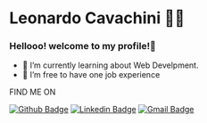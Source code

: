 

<!--
### Hi there 👋
**LeonardoCavachini/LeonardoCavachini** is a ✨ _special_ ✨ repository because its `README.md` (this file) appears on your GitHub profile.

Here are some ideas to get you started:

- 🔭 I’m currently working on ...
- 🌱 I’m currently learning ...
- 👯 I’m looking to collaborate on ...
- 🤔 I’m looking for help with ...
- 💬 Ask me about ...
- 📫 How to reach me: ...
- 😄 Pronouns: ...
- ⚡ Fun fact: ...
-->

# Leonardo Cavachini :man_technologist:

### Hellooo! welcome to my profile!👋

- 🌱 I’m currently learning about Web Develpment.
- 👯 I’m free to have one job experience

FIND ME ON

[![Github Badge](https://img.shields.io/badge/-Github-000?style=flat-square&logo=Github&logoColor=white&link=https://github.com/LeonardoCavachini)](https://github.com/LeonardoCavachini)
[![Linkedin Badge](https://img.shields.io/badge/-LinkedIn-blue?style=flat-square&logo=Linkedin&logoColor=white&link=https://www.linkedin.com/in/leonardo-cavachini/)](https://www.linkedin.com/in/leonardo-cavachini/)
[![Gmail Badge](https://img.shields.io/badge/-Gmail-c14438?style=flat-square&logo=Gmail&logoColor=white&link=mailto:cavachini240@gmail.com)](mailto:cavachini240@gmail.com)
